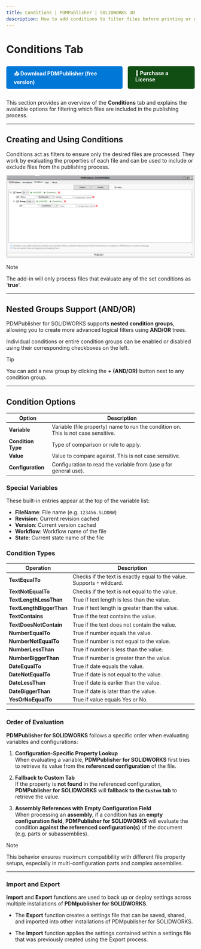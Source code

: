 ```yaml
---
title: Conditions | PDMPublisher | SOLIDWORKS 3D
description: How to add conditions to filter files before printing or exporting. 
---
```


# Conditions Tab

<div style="display: flex; center; gap: 1em; margin: 2em 0;">
    <a href="https://bluebyte.biz/wp-json/slm_custom/downloadpdmpublisher" class="download-button" style="display: inline-block; padding: 10px 20px; background-color: #0078d7; color: white; text-decoration: none; border-radius: 5px; font-weight: bold;">
        📥 Download PDMPublisher (free version)
    </a>
    <a href="https://bluebyte.biz/product/pdmpublisher-solidworks" class="download-button" style="display: inline-block; padding: 10px 20px; background-color:rgb(17, 78, 20); color: white; text-decoration: none; border-radius: 5px; font-weight: bold;">
        🛒 Purchase a License
    </a>
</div>

This section provides an overview of the **Conditions** tab and explains the available options for filtering which files are included in the publishing process.

---

## Creating and Using Conditions

Conditions act as filters to ensure only the desired files are processed. They work by evaluating the properties of each file and can be used to include or exclude files from the publishing process.

![Conditions Tab](../images/conditions_solidworks.png)

>[!NOTE]
>The add-in will only process files that evaluate any of the set conditions as '**true**'.

---


##  Nested Groups Support (AND/OR)

PDMPublisher for SOLIDWORKS supports **nested condition groups**, allowing you to create more advanced logical filters using **AND/OR** trees.

Individual conditions or entire condition groups can be enabled or disabled using their corresponding checkboxes on the left.

> [!TIP]
> You can add a new group by clicking the **+ (AND/OR)** button next to any condition group.

---

## Condition Options

| Option            | Description                                                                 |
|-------------------|-----------------------------------------------------------------------------|
| **Variable**       | Variable (file property) name to run the condition on. This is not case sensitive.         |
| **Condition Type** | Type of comparison or rule to apply.                                       |
| **Value**          | Value to compare against. This is not case sensitive.                      |
| **Configuration**  | Configuration to read the variable from (use `@` for general use).         |

### Special Variables

These built-in entries appear at the top of the variable list:

- **FileName**: File name (e.g. `123456.SLDDRW`)
- **Revision**: Current revision cached
- **Version**: Current version cached
- **Workflow**: Workflow name of the file
- **State**: Current state name of the file


### Condition Types

| Operation               | Description                                                                 |
|-------------------------|-----------------------------------------------------------------------------|
| **TextEqualTo**         | Checks if the text is exactly equal to the value. Supports `*` wildcard.   |
| **TextNotEqualTo**      | Checks if the text is not equal to the value.                              |
| **TextLengthLessThan**  | True if text length is less than the value.                                |
| **TextLengthBiggerThan**| True if text length is greater than the value.                             |
| **TextContains**        | True if the text contains the value.                                       |
| **TextDoesNotContain**  | True if the text does not contain the value.                               |
| **NumberEqualTo**       | True if number equals the value.                                           |
| **NumberNotEqualTo**    | True if number is not equal to the value.                                  |
| **NumberLessThan**      | True if number is less than the value.                                     |
| **NumberBiggerThan**    | True if number is greater than the value.                                  |
| **DateEqualTo**         | True if date equals the value.                                             |
| **DateNotEqualTo**      | True if date is not equal to the value.                                    |
| **DateLessThan**        | True if date is earlier than the value.                                    |
| **DateBiggerThan**      | True if date is later than the value.                                      |
| **YesOrNoEqualTo**      | True if value equals Yes or No.                                            |

---

### Order of Evaluation

**PDMPublisher for SOLIDWORKS** follows a specific order when evaluating variables and configurations:

1. **Configuration-Specific Property Lookup**  
   When evaluating a variable, **PDMPublisher for SOLIDWORKS** first tries to retrieve its value from the **referenced configuration** of the file.

2. **Fallback to Custom Tab**  
   If the property is **not found** in the referenced configuration, **PDMPublisher for SOLIDWORKS** will **fallback to the `Custom` tab** to retrieve the value.

3. **Assembly References with Empty Configuration Field**  
   When processing an **assembly**, if a condition has an **empty configuration field**, **PDMPublisher for SOLIDWORKS** will evaluate the condition **against the referenced configuration(s)** of the document (e.g. parts or subassemblies).

>[!NOTE]
> This behavior ensures maximum compatibility with different file property setups, especially in multi-configuration parts and complex assemblies.

---
### Import and Export

**Import** and **Export** functions are used to back up or deploy settings across multiple installations of **PDMpublisher for SOLIDWORKS**.

- The **Export** function creates a settings file that can be saved, shared, and imported into other installations of PDMpublisher for SOLIDWORKS.

- The **Import** function applies the settings contained within a settings file that was previously created using the Export process.